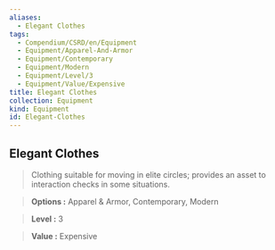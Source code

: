 ```yaml
---
aliases:
  - Elegant Clothes
tags:
  - Compendium/CSRD/en/Equipment
  - Equipment/Apparel-And-Armor
  - Equipment/Contemporary
  - Equipment/Modern
  - Equipment/Level/3
  - Equipment/Value/Expensive
title: Elegant Clothes
collection: Equipment
kind: Equipment
id: Elegant-Clothes
---
```

## Elegant Clothes    
    
>Clothing suitable for moving in elite circles; provides an asset to interaction checks in some situations.    
> **Options :** Apparel & Armor, Contemporary, Modern    
> **Level :** 3    
> **Value :** Expensive
